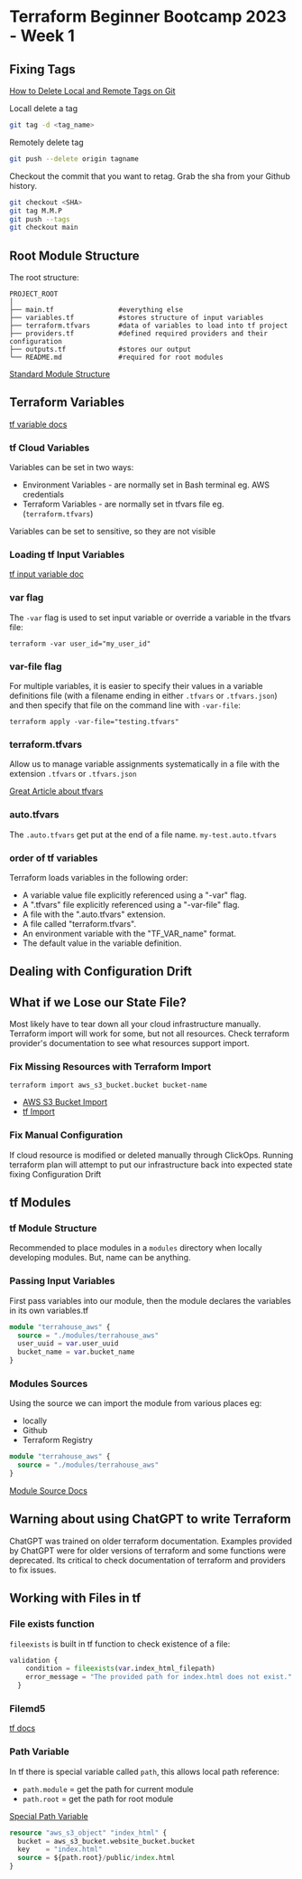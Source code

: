 # Terraform Beginner Bootcamp 2023 - Week 1

## Fixing Tags

[How to Delete Local and Remote Tags on Git](https://devconnected.com/how-to-delete-local-and-remote-tags-on-git/)

Locall delete a tag
```sh
git tag -d <tag_name>
```

Remotely delete tag

```sh
git push --delete origin tagname
```

Checkout the commit that you want to retag. Grab the sha from your Github history.

```sh
git checkout <SHA>
git tag M.M.P
git push --tags
git checkout main
```

## Root Module Structure

The root structure:

```
PROJECT_ROOT
│
├── main.tf                #everything else
├── variables.tf           #stores structure of input variables
├── terraform.tfvars       #data of variables to load into tf project
├── providers.tf           #defined required providers and their configuration
├── outputs.tf             #stores our output
└── README.md              #required for root modules
```

[Standard Module Structure](https://developer.hashicorp.com/terraform/language/modules/develop/structure)

## Terraform Variables

[tf variable docs](https://developer.hashicorp.com/terraform/tutorials/configuration-language/variables)

### tf Cloud Variables

Variables can be set in two ways:
- Environment Variables - are normally set in Bash terminal eg. AWS credentials 
- Terraform Variables - are normally set in tfvars file eg. (`terraform.tfvars`)

Variables can be set to sensitive, so they are not visible

### Loading tf Input Variables

[tf input variable doc](https://developer.hashicorp.com/terraform/language/values/variables)

### var flag
The `-var` flag is used to set input variable or override a variable in the tfvars file: 

`terraform -var user_id="my_user_id"`

### var-file flag
For multiple variables, it is easier to specify their values in a variable definitions file (with a filename ending in either `.tfvars` or `.tfvars.json`) and then specify that file on the command line with `-var-file`:

`terraform apply -var-file="testing.tfvars"`

### terraform.tfvars

Allow us to manage variable assignments systematically in a file with the extension `.tfvars` or `.tfvars.json`

[Great Article about tfvars](https://spacelift.io/blog/terraform-tfvars)

### auto.tfvars

The `.auto.tfvars` get put at the end of a file name. `my-test.auto.tfvars`

### order of tf variables

Terraform loads variables in the following order:

-    A variable value file explicitly referenced using a "-var" flag.
-    A ".tfvars" file explicitly referenced using a "-var-file" flag.
-    A file with the ".auto.tfvars" extension.
-    A file called "terraform.tfvars".
-    An environment variable with the "TF_VAR_name" format.
-    The default value in the variable definition.

## Dealing with Configuration Drift

## What if we Lose our State File?

Most likely have to tear down all your cloud infrastructure manually.
Terraform import will work for some, but not all resources. Check terraform provider's
documentation to see what resources support import.

### Fix Missing Resources with Terraform Import

`terraform import aws_s3_bucket.bucket bucket-name`

- [AWS S3 Bucket Import](https://registry.terraform.io/providers/hashicorp/aws/latest/docs/resources/s3_bucket#import)
- [tf Import](https://developer.hashicorp.com/terraform/cli/import/usage)

### Fix Manual Configuration 

If cloud resource is modified or deleted manually through ClickOps.
Running terraform plan will attempt to put our infrastructure back into expected state fixing Configuration Drift

## tf Modules

### tf Module Structure

Recommended to place modules in a `modules` directory when locally developing modules. But, name can be anything.

### Passing Input Variables

First pass variables into our module, then the module declares the variables in its own variables.tf

```tf
module "terrahouse_aws" {
  source = "./modules/terrahouse_aws"
  user_uuid = var.user_uuid
  bucket_name = var.bucket_name
}
```

### Modules Sources

Using the source we can import the module from various places eg:
- locally
- Github
- Terraform Registry

```tf
module "terrahouse_aws" {
  source = "./modules/terrahouse_aws"
}
```

[Module Source Docs](https://developer.hashicorp.com/terraform/language/modules/sources#local-paths)

## Warning about using ChatGPT to write Terraform

ChatGPT was trained on older terraform documentation. Examples provided by ChatGPT were for older versions of terraform and some functions were deprecated. Its critical to check documentation of terraform and providers to fix issues.

## Working with Files in tf

### File exists function

`fileexists` is built in tf function to check existence of a file:

```tf
validation {
    condition = fileexists(var.index_html_filepath)
    error_message = "The provided path for index.html does not exist."
  }
```

### Filemd5

[tf docs](https://developer.hashicorp.com/terraform/language/functions/filemd5)

### Path Variable

In tf there is special variable called `path`, this allows local path reference:
- `path.module` = get the path for current module
- `path.root` = get the path for root module

[Special Path Variable](https://developer.hashicorp.com/terraform/language/expressions/references#filesystem-and-workspace-info)

```tf
resource "aws_s3_object" "index_html" {
  bucket = aws_s3_bucket.website_bucket.bucket
  key    = "index.html"
  source = ${path.root}/public/index.html
}
```
